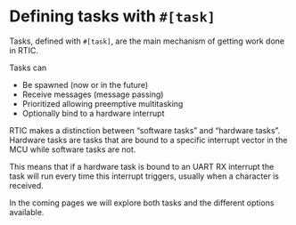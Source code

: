 <!-- Should probably be removed -->

# Defining tasks with `#[task]`

Tasks, defined with `#[task]`, are the main mechanism of getting work done in RTIC.

Tasks can

* Be spawned (now or in the future)
* Receive messages (message passing)
* Prioritized allowing preemptive multitasking
* Optionally bind to a hardware interrupt

RTIC makes a distinction between “software tasks” and “hardware tasks”. Hardware tasks are tasks that are bound to a specific interrupt vector in the MCU while software tasks are not.

This means that if a hardware task is bound to an UART RX interrupt the task will run every time this interrupt triggers, usually when a character is received.

In the coming pages we will explore both tasks and the different options available.
